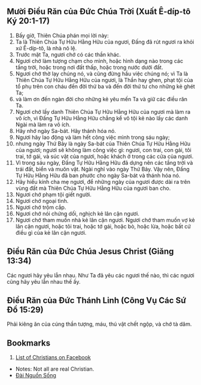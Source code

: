 ## Mười Điều Răn của Đức Chúa Trời (Xuất Ê-díp-tô Ký 20:1-17)

1. Bấy giờ, Thiên Chúa phán mọi lời này:
2. Ta là Thiên Chúa Tự Hữu Hằng Hữu của ngươi, Đấng đã rút ngươi ra khỏi xứ Ê-díp-tô, là nhà nô lệ.
3. Trước mặt Ta, ngươi chớ có các thần khác.
4. Ngươi chớ làm tượng chạm cho mình, hoặc hình dạng nào trong các tầng trời, hoặc trong nơi đất thấp, hoặc trong nước dưới đất.
5. Ngươi chớ thờ lạy chúng nó, và cũng đừng hầu việc chúng nó; vì Ta là Thiên Chúa Tự Hữu Hằng Hữu của ngươi, là Thần hay ghen, phạt tội của tổ phụ trên con cháu đến đời thứ ba và đến đời thứ tư cho những kẻ ghét Ta;
6. và làm ơn đến ngàn đời cho những kẻ yêu mến Ta và giữ các điều răn Ta.
7. Ngươi chớ lấy danh Thiên Chúa Tự Hữu Hằng Hữu của ngươi mà làm ra vô ích, vì Đấng Tự Hữu Hằng Hữu chẳng kể vô tội kẻ nào lấy các danh Ngài mà làm ra vô ích.
8. Hãy nhớ ngày Sa-bát. Hãy thánh hóa nó.
9. Ngươi hãy lao động và làm hết công việc mình trong sáu ngày;
10. nhưng ngày Thứ Bảy là ngày Sa-bát của Thiên Chúa Tự Hữu Hằng Hữu của ngươi; ngươi sẽ không làm công việc gì: ngươi, con trai, con gái, tôi trai, tớ gái, và súc vật của ngươi, hoặc khách ở trong các cửa của ngươi.
11. Vì trong sáu ngày, Đấng Tự Hữu Hằng Hữu đã dựng nên các tầng trời và trái đất, biển và muôn vật. Ngài nghỉ vào ngày Thứ Bảy. Vậy nên, Đấng Tự Hữu Hằng Hữu đã ban phước cho ngày Sa-bát và thánh hóa nó.
12. Hãy hiếu kính cha mẹ ngươi, để những ngày của ngươi được dài ra trên vùng đất mà Thiên Chúa Tự Hữu Hằng Hữu của ngươi ban cho.
13. Ngươi chớ phạm tội giết người.
14. Ngươi chớ ngoại tình.
15. Ngươi chớ trộm cắp.
16. Ngươi chớ nói chứng dối, nghịch kẻ lân cận ngươi.
17. Ngươi chớ tham muốn nhà kẻ lân cận ngươi. Ngươi chớ tham muốn vợ kẻ lân cận ngươi, hoặc tôi trai, hoặc tớ gái, hoặc bò, hoặc lừa, hoặc bất cứ điều gì của kẻ lân cận ngươi.

## Điều Răn của Đức Chúa Jesus Christ (Giăng 13:34)

Các ngươi hãy yêu lẫn nhau. Như Ta đã yêu các ngươi thế nào, thì các ngươi cũng hãy yêu lẫn nhau thế ấy.

## Điều Răn của Đức Thánh Linh (Công Vụ Các Sứ Đồ 15:29)

Phải kiêng ăn của cúng thần tượng, máu, thú vật chết ngộp, và chớ tà dâm.


## Bookmarks

1. [List of Christians on Facebook](https://www.facebook.com/lists/10151638152547122)
  - Notes: Not all are real Christian.
- [Đài Nguồn Sống](http://v3k.net/vi/dai-nguon-song)
